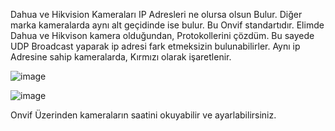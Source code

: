 Dahua ve Hikvision Kameraları IP Adresleri ne olursa olsun Bulur.
Diğer marka kameralarda aynı alt geçidinde ise bulur. Bu Onvif standartıdır.
Elimde Dahua ve Hikvison kamera olduğundan, Protokollerini çözdüm. Bu sayede UDP Broadcast yaparak ip adresi fark etmeksizin bulunabilirler.
Aynı ip Adresine sahip kameralarda, Kırmızı olarak işaretlenir.


![image](https://github.com/Argeolog/Onvif-Camera-Search/assets/104566717/999b5da2-bd51-4f22-94a9-1f428dac5097)

![image](https://github.com/Argeolog/Onvif-Camera-Search/assets/104566717/612948c8-02a1-47a6-8132-a2d04abb821f)

Onvif Üzerinden kameraların saatini okuyabilir ve ayarlabilirsiniz.

